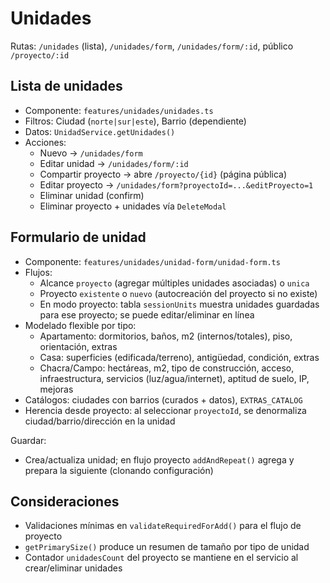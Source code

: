 # Unidades

Rutas: `/unidades` (lista), `/unidades/form`, `/unidades/form/:id`, público `/proyecto/:id`

## Lista de unidades

- Componente: `features/unidades/unidades.ts`
- Filtros: Ciudad (`norte|sur|este`), Barrio (dependiente)
- Datos: `UnidadService.getUnidades()`
- Acciones:
  - Nuevo → `/unidades/form`
  - Editar unidad → `/unidades/form/:id`
  - Compartir proyecto → abre `/proyecto/{id}` (página pública)
  - Editar proyecto → `/unidades/form?proyectoId=...&editProyecto=1`
  - Eliminar unidad (confirm)
  - Eliminar proyecto + unidades vía `DeleteModal`

## Formulario de unidad

- Componente: `features/unidades/unidad-form/unidad-form.ts`
- Flujos:
  - Alcance `proyecto` (agregar múltiples unidades asociadas) o `unica`
  - Proyecto `existente` o `nuevo` (autocreación del proyecto si no existe)
  - En modo proyecto: tabla `sessionUnits` muestra unidades guardadas para ese proyecto; se puede editar/eliminar en línea
- Modelado flexible por tipo:
  - Apartamento: dormitorios, baños, m2 (internos/totales), piso, orientación, extras
  - Casa: superficies (edificada/terreno), antigüedad, condición, extras
  - Chacra/Campo: hectáreas, m2, tipo de construcción, acceso, infraestructura, servicios (luz/agua/internet), aptitud de suelo, IP, mejoras
- Catálogos: ciudades con barrios (curados + datos), `EXTRAS_CATALOG`
- Herencia desde proyecto: al seleccionar `proyectoId`, se denormaliza ciudad/barrio/dirección en la unidad

Guardar:
- Crea/actualiza unidad; en flujo proyecto `addAndRepeat()` agrega y prepara la siguiente (clonando configuración)

## Consideraciones

- Validaciones mínimas en `validateRequiredForAdd()` para el flujo de proyecto
- `getPrimarySize()` produce un resumen de tamaño por tipo de unidad
- Contador `unidadesCount` del proyecto se mantiene en el servicio al crear/eliminar unidades
